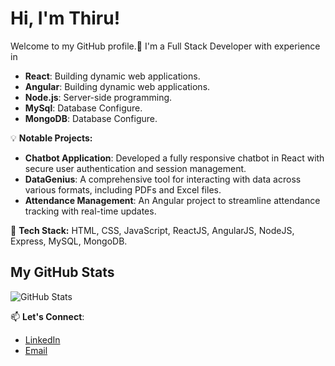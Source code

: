 # Hi, I'm Thiru!

Welcome to my GitHub profile.🚀 I'm a Full Stack Developer with experience in

- **React**: Building dynamic web applications.
- **Angular**: Building dynamic web applications.
- **Node.js**: Server-side programming.
- **MySql**: Database Configure.
- **MongoDB**: Database Configure.

💡 **Notable Projects:**
- **Chatbot Application**: Developed a fully responsive chatbot in React with secure user authentication and session management.
- **DataGenius**: A comprehensive tool for interacting with data across various formats, including PDFs and Excel files.
- **Attendance Management**: An Angular project to streamline attendance tracking with real-time updates.

🔧 **Tech Stack:** HTML, CSS, JavaScript, ReactJS, AngularJS, NodeJS, Express, MySQL, MongoDB.


## My GitHub Stats

![GitHub Stats](https://github-readme-stats.vercel.app/api?username=thiru5133&show_icons=true&count_private=true&hide_title=true&theme=dark)


📫 **Let's Connect**:
- [LinkedIn](https://www.linkedin.com/in/thiru5133/)
- [Email](mailto:thiruma5133@gmail.com)

